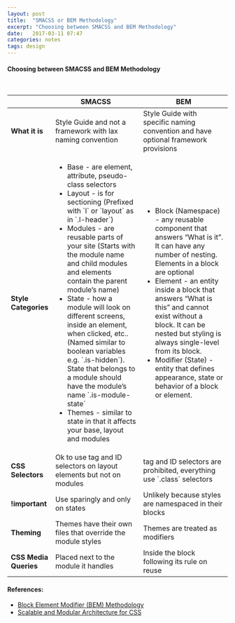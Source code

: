 ```yaml
---
layout: post
title:  "SMACSS or BEM Methodology"
excerpt: "Choosing between SMACSS and BEM Methodology"
date:   2017-03-11 07:47
categories: notes
tags: design
---
```


#### Choosing between SMACSS and BEM Methodology
<p>&nbsp;</p>
<table class="table">
  <thead>
    <tr>
        <th width="20%">&nbsp;</th>
        <th width="40%">SMACSS</th>
        <th width="40%">BEM</th>
    </tr>
  </thead>
  <tbody>
    <tr>
        <td><b>What it is</b></td>
        <td>
            Style Guide and not a framework with lax naming convention
        </td>
        <td>
            Style Guide with specific naming convention and have optional framework provisions
        </td>
    </tr>
    <tr>
        <td><b>Style Categories</b></td>
        <td>
            <ul>
                <li>Base - are element, attribute, pseudo-class selectors</li>
                <li>Layout - is for sectioning (Prefixed with `l` or `layout` as in `.l-header`)</li>
                <li>Modules - are reusable parts of your site (Starts with the module name and child modules and elements contain the parent module’s name)</li>
                <li>State - how a module will look on different screens, inside an element, when clicked, etc.. (Named similar to boolean variables e.g. `.is-hidden`). State that belongs to a module should have the module’s name `.is-module-state`</li>
                <li>Themes - similar to state in that it affects your base, layout and modules</li>
            </ul>
        </td>
        <td>
           <ul>
                <li>Block (Namespace) - any reusable component that answers “What is it”. It can have any number of nesting. Elements in a block are optional</li>
                <li>Element - an entity inside a block that answers “What is this” and cannot exist without a block. It can be nested but styling is always single-level from its block.</li>
                <li>Modifier (State) - entity that defines appearance, state or behavior of a block or element.</li>
           </ul> 
        </td>
    </tr>
    <tr>
        <td><b>CSS Selectors</b></td>
        <td>Ok to use tag and ID selectors on layout elements but not on modules</td>
        <td>tag and ID selectors are prohibited, everything use `.class` selectors</td>
    </tr>
    <tr>
        <td><b>!important</b></td>
        <td>Use sparingly and only on states</td>
        <td>Unlikely because styles are namespaced in their blocks</td>
    </tr>
    <tr>
        <td><b>Theming</b></td>
        <td>Themes have their own files that override the module styles</td>
        <td>Themes are treated as modifiers</td>
    </tr>
    <tr>
        <td><b>CSS Media Queries</b></td>
        <td>Placed next to the module it handles</td>
        <td>Inside the block following its rule on reuse</td>
    </tr>
  </tbody>
</table>
  
<aside>
  <h4>References:</h4>
  <ul>
    <li>
      <a href="https://en.bem.info/methodology/" target="_blank">
        Block Element Modifier (BEM) Methodology
      </a>
    </li>
    <li>
      <a href="https://smacss.com/" target="_blank">
        Scalable and Modular Architecture for CSS
      </a>
    </li>
  </ul>
</aside>